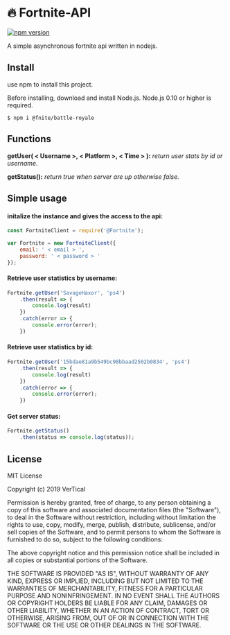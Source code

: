 # :fire: Fortnite-API
[![npm version](https://badge.fury.io/js/%40fnite%2Fbattle-royale.svg)](https://badge.fury.io/js/%40fnite%2Fbattle-royale)


A simple asynchronous fortnite api written in nodejs.

## Install
use npm to install this project.

Before installing, download and install Node.js. Node.js 0.10 or higher is required.
``` 
$ npm i @fnite/battle-royale 
```
## Functions
__getUser( < Username >, < Platform >, < Time > ):__ *return user stats by id or username.*

__getStatus():__ *return true when server are up otherwise false.*

## Simple usage

#### initalize the instance and gives the access to the api:
```js
const FortniteClient = require('@Fortnite');

var Fortnite = new FortniteClient({
    email: ' < email > ',
    password: ' < password > '
});
```

#### Retrieve user statistics by username:
```js
Fortnite.getUser('SavageHaxor', 'ps4')
    .then(result => {
        console.log(result)
    })
    .catch(error => {
        console.error(error);
    })
```

#### Retrieve user statistics by id:
```js
Fortnite.getUser('15bdae81a9b549bc98bbaad2502b0834', 'ps4')
    .then(result => {
        console.log(result)
    })
    .catch(error => {
        console.error(error);
    })
```

#### Get server status:
```js
Fortnite.getStatus()
    .then(status => console.log(status));
```

## License
MIT License

Copyright (c) 2019 VerTical

Permission is hereby granted, free of charge, to any person obtaining a copy
of this software and associated documentation files (the "Software"), to deal
in the Software without restriction, including without limitation the rights
to use, copy, modify, merge, publish, distribute, sublicense, and/or sell
copies of the Software, and to permit persons to whom the Software is
furnished to do so, subject to the following conditions:

The above copyright notice and this permission notice shall be included in all
copies or substantial portions of the Software.

THE SOFTWARE IS PROVIDED "AS IS", WITHOUT WARRANTY OF ANY KIND, EXPRESS OR
IMPLIED, INCLUDING BUT NOT LIMITED TO THE WARRANTIES OF MERCHANTABILITY,
FITNESS FOR A PARTICULAR PURPOSE AND NONINFRINGEMENT. IN NO EVENT SHALL THE
AUTHORS OR COPYRIGHT HOLDERS BE LIABLE FOR ANY CLAIM, DAMAGES OR OTHER
LIABILITY, WHETHER IN AN ACTION OF CONTRACT, TORT OR OTHERWISE, ARISING FROM,
OUT OF OR IN CONNECTION WITH THE SOFTWARE OR THE USE OR OTHER DEALINGS IN THE
SOFTWARE.

